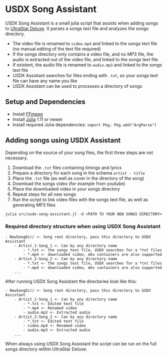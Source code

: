 # USDX Song Assistant

USDX Song Assistant is a small julia script that assists when adding songs to [UltraStar Deluxe](https://github.com/UltraStar-Deluxe/USDX). It parses a songs text file and analyzes the songs directory. 

 - The video file is renamed to `video.mp4` and linked to the songs text file (no manual editing of the text file required)
 - If the songs directory only contains a video file, and no MP3 file, the audio is extracted out of the video file, and linked to the songs text file.
 - If existent, the audio file is renamed to `audio.mp3` and linked to the songs text file
 - USDX Assistant searches for files ending with `.txt`, so your songs text file can have any name you like
 - USDX Assistant can be used to processes a directory of songs

## Setup and Dependencies

 - Install [FFmpeg](https://ffmpeg.org/)
 - Install [Julia](https://julialang.org/) 1.11 or newer
 - Install required Julia dependencies: `import Pkg; Pkg.add("ArgParse")`

## Adding songs using USDX Assistant

Depending on the source of your song files, the first three steps are not necessary.

1. Download the `.txt` files containing timings and lyrics
2. Prepare a directory for each song in the schema `artist - title`
3. Place the `.txt` file (as well as cover in the directory of the song)
4. Download the songs video (for example from youtube)
5. Place the downloaded video in your songs directory
6. Repeat steps for all new songs
7. Run the script to link video files with the songs text file, as well as generating MP3 files

```
julia src/usdx-song-assistant.jl -d <PATH TO YOUR NEW SONGS DIRECTORY>
```

### Required directory structure when using USDX Song Assistant

```
- NewSongDir/ <- Song root directory, pass this directory to USDX Assistant
    - Artist_1-Song_1 <- Can by any directory name
        - *.txt <- the songs text file, USDX searches for a *txt files
        - *.mp4 <- downloaded video, mkv containers are also supported
    - Artist_2-Song_2 <- Can by any directory name
        - *.txt <- the songs text file, USDX searches for a *txt files
        - *.mp4 <- downloaded video, mkv containers are also supported
    ...
```

After running USDX Song Assistant the directories look like this:
```
- NewSongDir/ <- Song root directory, pass this directory to USDX Assistant
    - Artist_1-Song_1 <- Can by any directory name
        - *.txt <- Edited text file
        - *.mp4 <- Renamed video
        - audio.mp3 <- Extracted audio
    - Artist_2-Song_2 <- Can by any directory name
        - *.txt <- Edited text file
        - video.mp4 <- Renamed video
        - audio.mp3 <- Extracted audio
    ...
```

When always using USDX Song Assistant the script can be run on the full songs directory within UltraStar Deluxe.
